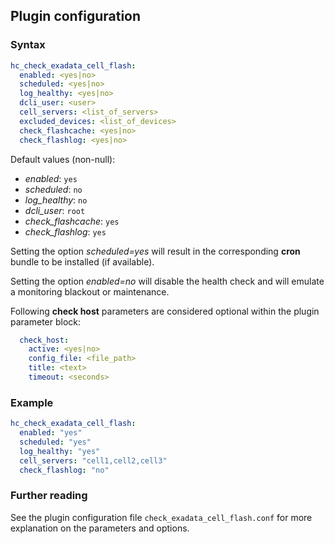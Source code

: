 ## Plugin configuration

### Syntax

```yaml
hc_check_exadata_cell_flash:
  enabled: <yes|no>
  scheduled: <yes|no>
  log_healthy: <yes|no>
  dcli_user: <user>
  cell_servers: <list_of_servers>
  excluded_devices: <list_of_devices>
  check_flashcache: <yes|no>
  check_flashlog: <yes|no>
```

Default values (non-null):
* *enabled*: `yes`
* *scheduled*: `no`
* *log_healthy*: `no`
* *dcli_user*: `root`
* *check_flashcache*: `yes`
* *check_flashlog*: `yes`

Setting the option *scheduled=yes* will result in the corresponding **cron** bundle to be installed (if available).

Setting the option *enabled=no* will disable the health check and will emulate a monitoring blackout or maintenance.

Following **check host** parameters are considered optional within the plugin parameter block:

```yaml
  check_host:
    active: <yes|no>
    config_file: <file_path>
    title: <text>
    timeout: <seconds>
```

### Example

```yaml
hc_check_exadata_cell_flash:
  enabled: "yes"
  scheduled: "yes"
  log_healthy: "yes"
  cell_servers: "cell1,cell2,cell3"
  check_flashlog: "no"
```

### Further reading

See the plugin configuration file `check_exadata_cell_flash.conf` for more explanation on the parameters and options.
